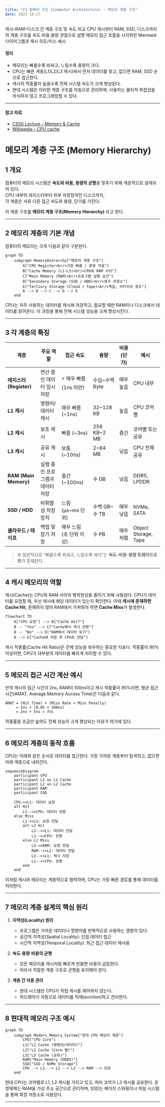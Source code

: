 ```yaml
---
title: "CS 컴퓨터 구조 (Computer Architecture) - 메모리 계층 구조"
date: 2025-10-17
---
```


캐시–RAM–디스크 간 계층 구조 및 속도 비교
CPU 캐시부터 RAM, SSD, 디스크까지의 계층 구조를 속도·비용·용량 관점으로 설명
메모리 접근 흐름을 시각화한 Mermaid 다이어그램과 캐시 히트/미스 예시

#### 정리

* 메모리는 빠를수록 비싸고, 느릴수록 용량이 크다.
* CPU는 빠른 계층(L1/L2/L3 캐시)에서 먼저 데이터를 찾고,
  없으면 RAM, SSD 순으로 접근한다.
* 캐시의 적중률이 높을수록 전체 시스템 속도가 크게 향상된다.
* 현대 시스템은 이러한 계층 구조를 자동으로 관리하며,
  사용자는 물리적 복잡성을 의식하지 않고 프로그래밍할 수 있다.

---

#### 참고 자료

* [CS50 Lecture – Memory & Cache](https://cs50.harvard.edu/x/2024/notes/3/)
* [Wikipedia – CPU cache](https://en.wikipedia.org/wiki/CPU_cache)


# 메모리 계층 구조 (Memory Hierarchy)

## 1️ 개요
컴퓨터의 메모리 시스템은 **속도와 비용, 용량의 균형**을 맞추기 위해 계층적으로 설계되어 있다.  
CPU 내부의 레지스터부터 외부 저장장치인 디스크까지,  
각 계층은 서로 다른 접근 속도와 용량, 단가를 가진다.

이 계층 구조를 **메모리 계층 구조(Memory Hierarchy)** 라고 한다.

---

## 2️ 메모리 계층의 기본 개념

컴퓨터의 메모리는 크게 다음과 같이 구분된다.

```mermaid
graph TD
    subgraph MemoryHierarchy["메모리 계층 구조"]
        A["CPU Register<br/>가장 빠름 / 용량 작음"]
        B["Cache Memory (L1~L3)<br/>CPU와 RAM 사이"]
        C["Main Memory (RAM)<br/>프로그램 실행 공간"]
        D["Secondary Storage (SSD / HDD)<br/>영구 저장소"]
        E["Tertiary Storage (Cloud / Tape)<br/>백업, 아카이브 용도"]
        A --> B --> C --> D --> E
    end
```

CPU는 자주 사용하는 데이터를 캐시에 저장하고,
필요할 때만 RAM이나 디스크에서 데이터를 읽어온다.
이 과정을 통해 전체 시스템 성능을 크게 향상시킨다.

---

## 3️ 각 계층의 특징

| 계층                    | 주요 역할              | 접근 속도            | 용량          | 비용 (단가) | 예시                   |
| --------------------- | ------------------ | ---------------- | ----------- | ------- | -------------------- |
| **레지스터(Register)**    | 연산 중인 데이터 임시 저장    | ⚡ 매우 빠름 (1ns 미만) | 수십~수백 Byte  | 매우 높음   | CPU 내부               |
| **L1 캐시**             | 명령어/데이터 캐시         | 매우 빠름 (~1ns)     | 32~128 KB   | 높음      | CPU 코어별              |
| **L2 캐시**             | 보조 캐시              | 빠름 (~3ns)        | 256 KB~2 MB | 중간      | 코어별 또는 공유            |
| **L3 캐시**             | 공유 캐시              | 보통 (~10ns)       | 2~64 MB     | 낮음      | CPU 전체 공유            |
| **RAM (Main Memory)** | 실행 중인 프로그램과 데이터 저장 | 중간 (~100ns)      | 수 GB        | 낮음      | DDR5, LPDDR          |
| **SSD / HDD**         | 비휘발성 저장 장치         | 느림 (µs~ms 단위)    | 수백 GB~수 TB  | 매우 낮음   | NVMe, SATA           |
| **클라우드 / 테이프**        | 백업 및 장기 저장         | 매우 느림 (초 단위 이상)  | 수 PB        | 매우 저렴   | Object Storage, Tape |

> ⚙️ 일반적으로 “빠를수록 비싸고, 느릴수록 싸다”는 **속도-비용-용량 트레이드오프**가 존재한다.

---

## 4 캐시 메모리의 역할

캐시(Cache)는 CPU와 RAM 사이의 병목현상을 줄이기 위해 사용된다.
CPU가 데이터를 요청할 때, 우선 캐시에 해당 데이터가 있는지 확인한다.
이때 **캐시에 존재하면 Cache Hit**,
존재하지 않아 RAM에서 가져와야 하면 **Cache Miss**가 발생한다.

```mermaid
flowchart TD
    A["CPU 요청"] --> B{"Cache Hit?"}
    B -- "Yes" --> C["Cache에서 즉시 반환"]
    B -- "No" --> D["RAM에서 데이터 읽기"]
    D --> E["Cache에 저장 후 CPU로 전달"]
```

캐시 적중률(Cache Hit Ratio)은 전체 성능을 좌우하는 중요한 지표다.
적중률이 90% 이상이면, CPU가 대부분의 데이터를 빠르게 처리할 수 있다.

---

## 5️ 메모리 접근 시간 계산 예시

만약 캐시의 접근 시간이 2ns, RAM이 100ns이고
캐시 적중률이 95%라면, 평균 접근 시간(AMAT, Average Memory Access Time)은 다음과 같다.

```
AMAT = (Hit Time) + (Miss Rate × Miss Penalty)
     = 2ns + (0.05 × 100ns)
     = 2ns + 5ns = 7ns
```

적중률을 조금만 높여도 전체 성능이 크게 향상되는 이유가 여기에 있다.

---

## 6️ 메모리 계층의 동작 흐름

CPU는 아래와 같은 순서로 데이터를 접근한다.
가장 가까운 계층부터 탐색하고, 없으면 아래 계층으로 내려간다.

```mermaid
sequenceDiagram
    participant CPU
    participant L1 as L1 Cache
    participant L2 as L2 Cache
    participant RAM
    participant SSD

    CPU->>L1: 데이터 요청
    alt Hit
        L1-->>CPU: 데이터 반환
    else Miss
        L1->>L2: 요청 전달
        alt L2 Hit
            L2-->>L1: 데이터 전달
            L1-->>CPU: 반환
        else L2 Miss
            L2->>RAM: 요청 전달
            RAM-->>L2: 데이터 전달
            L2-->>L1: 캐시 저장
            L1-->>CPU: 반환
        end
    end
```

이처럼 캐시와 메모리는 계층적으로 협력하며,
CPU는 가장 빠른 경로를 통해 데이터를 처리한다.

---

## 7️ 메모리 계층 설계의 핵심 원리

1. **지역성(Locality) 원리**

   * 프로그램은 가까운 데이터나 명령어를 반복적으로 사용하는 경향이 있다.
   * 공간적 지역성(Spatial Locality): 인접 데이터 접근
   * 시간적 지역성(Temporal Locality): 최근 접근 데이터 재사용

2. **속도·용량·비용의 균형**

   * 모든 메모리를 캐시처럼 빠르게 만들면 비용이 급등한다.
   * 따라서 적절한 계층 구조로 균형을 유지해야 한다.

3. **계층 간 자동 관리**

   * 현대 시스템은 CPU가 직접 캐시를 제어하지 않는다.
   * 하드웨어가 자동으로 데이터를 적재(eviction)하고 관리한다.

---

## 8️ 현대적 메모리 구조 예시

```mermaid
graph TD
    subgraph Modern_Memory_System["현대 CPU 메모리 계층"]
        CPU["CPU Core"]
        L1["L1 Cache (명령어/데이터)"]
        L2["L2 Cache (Core 별)"]
        L3["L3 Cache (공유)"]
        RAM["Main Memory (DDR5)"]
        SSD["SSD / NVMe Storage"]
        CPU --> L1 --> L2 --> L3 --> RAM --> SSD
    end
```

현대 CPU는 코어별로 L1, L2 캐시를 가지고 있고,
여러 코어가 L3 캐시를 공유한다.
운영체제는 RAM을 가상 주소 공간으로 관리하며,
SSD는 페이지 스와핑이나 파일 시스템을 통해 확장 저장소로 사용된다.

---

